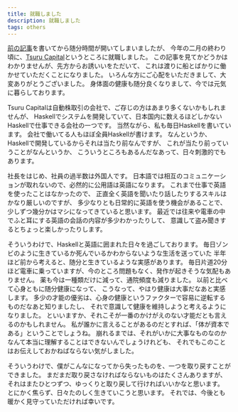 ```yaml
---
title: 就職しました
description: 就職しました
tags: others
---
```


[前の記事](/posts/2014-12-23-gochiusa.html)を書いてから随分時間が開いてしまいましたが、
今年の二月の終わり頃に、[Tsuru Capital](http://www.tsurucapital.com/en/)というところに就職しました。
この記事を見てかどうかはわかりませんが、先方からお誘いいをただいて、
これは渡りに船とばかりに働かせていただくことになりました。
いろんな方にご心配をいただきまして、大変ありがとうございました。
身体面の健康も随分良くなりまして、今では元気に暮らしております。

Tsuru Capitalは自動株取引の会社で、ご存じの方はあまり多くないかもしれませんが、
Haskellでシステムを開発していて、日本国内に数えるほどしかないHaskellで仕事できる会社の一つです。
当然ながら、私も毎日Haskellを書いています。
会社で働いてる人もほぼ全員Haskellが書けます。
なんというか、Haskellで開発しているからそれは当たり前なんですが、
これが当たり前っていうことがなんというか、
こういうところもあるんだなあって、日々刺激的でもあります。

社長をはじめ、社員の過半数は外国人です。
日本語では相互のコミュニケーションが取れないので、必然的に公用語は英語になります。
これまで仕事で英語を使ったことはなかったので、
正直全く英語を聞いたり話したりするスキルはかなり厳しいのですが、
多少なりとも日常的に英語を使う機会があることで、
少しずつ幾分かはマシになってきていると思います。
最近では往来や電車の中でふと耳にする英語の会話の内容が多少わかったりして、
意識して盗み聞きするとちょっと楽しかったりします。

そういうわけで、Haskellと英語に囲まれた日々を過ごしております。
毎日ゾンビのように生きているか死んでいるかわからないような生活を送っていた
半年ほど前から考えると、随分と生きているような実感があります。
毎日片道20分ほど電車に乗っていますが、今のところ問題もなく、発作が起きそうな気配もありません。
薬も今は一種類だけに減って、通院頻度も減りました。
以前と比べて心身ともに随分健康になって、
こうなって、やはり健康は大事だなあと実感します。
多少の才能の優劣は、心身の健康というファクターで容易に逆転するものだなあと知りましたし、
それで意識して健康を維持しようと考えるようになりました。
といいますか、それこそが一番のかけがえのない才能だとも言えるのかもしれません。
私が誰かに言えることがあるのだとすれば、「体が資本である」ということでしょうね。
崩れるまでは、それがいかに大事なものなのかなんて本当に理解することはできないんでしょうけれども、
それでもこのことはお伝えしておかねばならない気がしました。

そういうわけで、僕がこんなになってから失ったものを、一つを取り戻すことができました。
まだまだ取り戻さなければならないものはたくさんありますが、
それはまたひとつずつ、ゆっくりと取り戻して行ければいいかなと思います。
とにかく焦らず、日々たのしく生きていこうと思います。
それでは、今後とも暖かく見守っていただければ幸いです。
